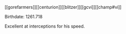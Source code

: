[[gorefarmers]][[centurion]][[blitzer]][[gcvi]][[champ#vi]]

Birthdate: 1261.718

Excellent at interceptions for his speed.